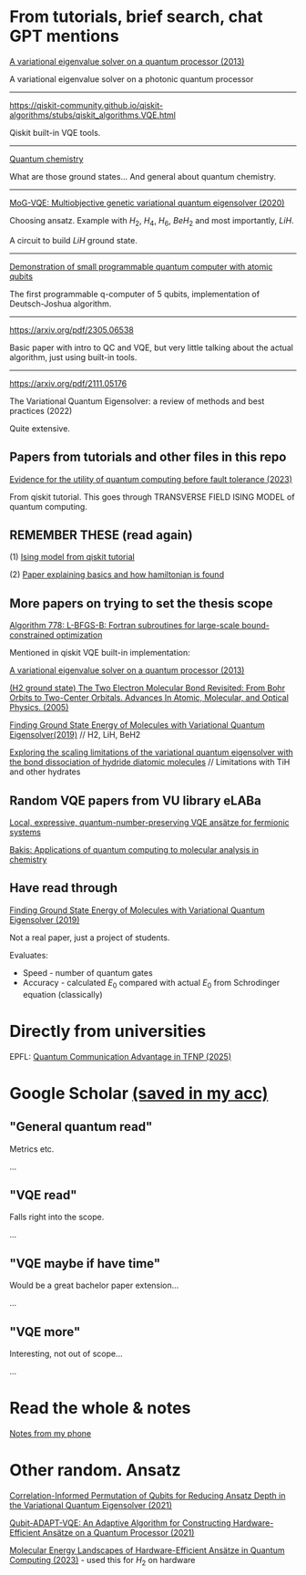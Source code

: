 # From tutorials, brief search, chat GPT mentions

[A variational eigenvalue solver on a quantum processor (2013)](https://arxiv.org/pdf/1304.3061)

A variational eigenvalue solver on a photonic
quantum processor

---

https://qiskit-community.github.io/qiskit-algorithms/stubs/qiskit_algorithms.VQE.html

Qiskit built-in VQE tools.

---

[Quantum chemistry](https://chemistry.com.pk/books/quantum-chemistry-2e-mcquarrie/)

What are those ground states... And general about quantum chemistry.

---

[MoG-VQE: Multiobjective genetic variational quantum eigensolver (2020)](https://arxiv.org/pdf/2007.04424)

Choosing ansatz. Example with $H_2$, $H_4$, $H_6$, $BeH_2$ and most importantly, $LiH$.

A circuit to build $LiH$ ground state.

---

[Demonstration of small programmable quantum computer with atomic qubits](https://arxiv.org/pdf/1603.04512)

The first programmable q-computer of 5 qubits, implementation of Deutsch-Joshua algorithm.

---

https://arxiv.org/pdf/2305.06538

Basic paper with intro to QC and VQE, but very little talking about the actual algorithm, just using built-in tools.

---

https://arxiv.org/pdf/2111.05176

The Variational Quantum Eigensolver: a review of methods and
best practices (2022)

Quite extensive.

## Papers from tutorials and other files in this repo

[Evidence for the utility of quantum computing before fault tolerance (2023)](https://www.nature.com/articles/s41586-023-06096-3)

From qiskit tutorial. This goes through TRANSVERSE FIELD ISING MODEL of quantum computing.

## REMEMBER THESE (read again)

(1)
[Ising model from qiskit tutorial](https://www.nature.com/articles/s41586-023-06096-3)

(2)
[Paper explaining basics and how hamiltonian is found](https://arxiv.org/pdf/2305.06538)

## More papers on trying to set the thesis scope

[Algorithm 778: L-BFGS-B: Fortran subroutines for large-scale bound-constrained optimization](https://dl.acm.org/doi/10.1145/279232.279236)

Mentioned in qiskit VQE built-in implementation:

[A variational eigenvalue solver on a quantum processor (2013)](https://arxiv.org/abs/1304.3061)

[(H2 ground state) The Two Electron Molecular Bond Revisited: From Bohr Orbits to Two-Center Orbitals. Advances In Atomic, Molecular, and Optical Physics. (2005) ](https://www.researchgate.net/figure/Ground-state-ER-of-H2-molecule-calculated-by-the-self-consistent-Hartree-Fock-method_fig10_222707765)

[Finding Ground State Energy of Molecules with Variational Quantum Eigensolver(2019)](https://cs269q.stanford.edu/projects2019/KangLeeVQE_Y.pdf) // H2, LiH, BeH2

[Exploring the scaling limitations of the variational quantum eigensolver with the bond dissociation of hydride diatomic molecules](https://onlinelibrary.wiley.com/doi/10.1002/qua.27097) // Limitations with TiH and other hydrates

## Random VQE papers from VU library eLABa

[Local, expressive, quantum-number-preserving VQE ansätze for fermionic systems](https://iopscience.iop.org/article/10.1088/1367-2630/ac2cb3/pdf)

[Bakis: Applications of quantum computing to molecular analysis in chemistry](https://talpykla.elaba.lt/elaba-fedora/objects/elaba:210648145/datastreams/MAIN/content)

## Have read through

[Finding Ground State Energy of Molecules with Variational Quantum Eigensolver (2019)](https://cs269q.stanford.edu/projects2019/KangLeeVQE_Y.pdf)

Not a real paper, just a project of students.

Evaluates:

- Speed - number of quantum gates
- Accuracy - calculated $E_0$ compared with actual $E_0$ from Schrodinger equation (classically)

# Directly from universities

EPFL: [Quantum Communication Advantage in TFNP (2025)](https://eccc.weizmann.ac.il/report/2024/172/revision/1/download/)

# Google Scholar [(saved in my acc)](https://scholar.google.com/scholar?scilib=1027&hl=lt&as_sdt=0,5&authuser=3)

## "General quantum read"

Metrics etc.

...

## "VQE read"

Falls right into the scope.

...

## "VQE maybe if have time"

Would be a great bachelor paper extension...

...

## "VQE more"

Interesting, not out of scope...

...

# Read the whole & notes

[Notes from my phone](./bakio-notes.pdf)

# Other random. Ansatz

[Correlation-Informed Permutation of Qubits for Reducing Ansatz Depth in the Variational Quantum Eigensolver (2021)](https://journals.aps.org/prxquantum/abstract/10.1103/PRXQuantum.2.020337)

[Qubit-ADAPT-VQE: An Adaptive Algorithm for Constructing Hardware-Efficient Ansätze on a Quantum Processor (2021)](https://journals.aps.org/prxquantum/abstract/10.1103/PRXQuantum.2.020310)

[Molecular Energy Landscapes of Hardware-Efficient Ansätze in Quantum Computing (2023)](https://pmc.ncbi.nlm.nih.gov/articles/PMC9979602/) - used this for $H_2$ on hardware
